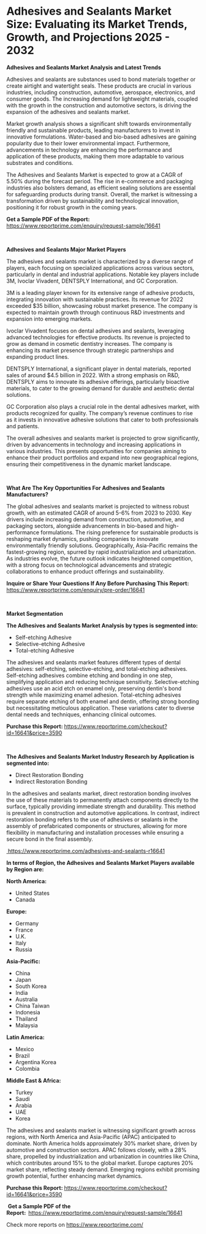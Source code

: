 <p><h1>Adhesives and Sealants Market Size: Evaluating its Market Trends, Growth, and Projections 2025 - 2032</h1></p><p><strong>Adhesives and Sealants Market Analysis and Latest Trends</strong></p>
<p><p>Adhesives and sealants are substances used to bond materials together or create airtight and watertight seals. These products are crucial in various industries, including construction, automotive, aerospace, electronics, and consumer goods. The increasing demand for lightweight materials, coupled with the growth in the construction and automotive sectors, is driving the expansion of the adhesives and sealants market.</p><p>Market growth analysis shows a significant shift towards environmentally friendly and sustainable products, leading manufacturers to invest in innovative formulations. Water-based and bio-based adhesives are gaining popularity due to their lower environmental impact. Furthermore, advancements in technology are enhancing the performance and application of these products, making them more adaptable to various substrates and conditions.</p><p>The Adhesives and Sealants Market is expected to grow at a CAGR of 5.50% during the forecast period. The rise in e-commerce and packaging industries also bolsters demand, as efficient sealing solutions are essential for safeguarding products during transit. Overall, the market is witnessing a transformation driven by sustainability and technological innovation, positioning it for robust growth in the coming years.</p></p>
<p><strong>Get a Sample PDF of the Report:&nbsp;</strong> <a href="https://www.reportprime.com/enquiry/request-sample/16641?utm_campaign=2230&utm_medium=2&utm_source=Github&utm_content=ia&utm_term=18032025&utm_id=adhesives-and-sealants">https://www.reportprime.com/enquiry/request-sample/16641</a></p>
<p>&nbsp;</p>
<p><strong>Adhesives and Sealants Major Market Players</strong></p>
<p><p>The adhesives and sealants market is characterized by a diverse range of players, each focusing on specialized applications across various sectors, particularly in dental and industrial applications. Notable key players include 3M, Ivoclar Vivadent, DENTSPLY International, and GC Corporation.</p><p>3M is a leading player known for its extensive range of adhesive products, integrating innovation with sustainable practices. Its revenue for 2022 exceeded $35 billion, showcasing robust market presence. The company is expected to maintain growth through continuous R&D investments and expansion into emerging markets.</p><p>Ivoclar Vivadent focuses on dental adhesives and sealants, leveraging advanced technologies for effective products. Its revenue is projected to grow as demand in cosmetic dentistry increases. The company is enhancing its market presence through strategic partnerships and expanding product lines.</p><p>DENTSPLY International, a significant player in dental materials, reported sales of around $4.5 billion in 2022. With a strong emphasis on R&D, DENTSPLY aims to innovate its adhesive offerings, particularly bioactive materials, to cater to the growing demand for durable and aesthetic dental solutions.</p><p>GC Corporation also plays a crucial role in the dental adhesives market, with products recognized for quality. The company’s revenue continues to rise as it invests in innovative adhesive solutions that cater to both professionals and patients.</p><p>The overall adhesives and sealants market is projected to grow significantly, driven by advancements in technology and increasing applications in various industries. This presents opportunities for companies aiming to enhance their product portfolios and expand into new geographical regions, ensuring their competitiveness in the dynamic market landscape.</p></p>
<p>&nbsp;</p>
<p><strong>What Are The Key Opportunities For Adhesives and Sealants Manufacturers?</strong></p>
<p><p>The global adhesives and sealants market is projected to witness robust growth, with an estimated CAGR of around 5-6% from 2023 to 2030. Key drivers include increasing demand from construction, automotive, and packaging sectors, alongside advancements in bio-based and high-performance formulations. The rising preference for sustainable products is reshaping market dynamics, pushing companies to innovate environmentally friendly solutions. Geographically, Asia-Pacific remains the fastest-growing region, spurred by rapid industrialization and urbanization. As industries evolve, the future outlook indicates heightened competition, with a strong focus on technological advancements and strategic collaborations to enhance product offerings and sustainability.</p></p>
<p><strong>Inquire or Share Your Questions If Any Before Purchasing This Report:</strong> <a href="https://www.reportprime.com/enquiry/pre-order/16641?utm_campaign=2230&utm_medium=2&utm_source=Github&utm_content=ia&utm_term=18032025&utm_id=adhesives-and-sealants">https://www.reportprime.com/enquiry/pre-order/16641</a></p>
<p>&nbsp;</p>
<p><strong>Market Segmentation</strong></p>
<p><strong>The Adhesives and Sealants Market Analysis by types is segmented into:</strong></p>
<p><ul><li>Self-etching Adhesive</li><li>Selective-etching Adhesive</li><li>Total-etching Adhesive</li></ul></p>
<p><p>The adhesives and sealants market features different types of dental adhesives: self-etching, selective-etching, and total-etching adhesives. Self-etching adhesives combine etching and bonding in one step, simplifying application and reducing technique sensitivity. Selective-etching adhesives use an acid etch on enamel only, preserving dentin's bond strength while maximizing enamel adhesion. Total-etching adhesives require separate etching of both enamel and dentin, offering strong bonding but necessitating meticulous application. These variations cater to diverse dental needs and techniques, enhancing clinical outcomes.</p></p>
<p><strong>Purchase this Report:&nbsp;</strong><a href="https://www.reportprime.com/checkout?id=16641&price=3590&utm_campaign=2230&utm_medium=2&utm_source=Github&utm_content=ia&utm_term=18032025&utm_id=adhesives-and-sealants">https://www.reportprime.com/checkout?id=16641&price=3590</a></p>
<p>&nbsp;</p>
<p><strong>The Adhesives and Sealants Market Industry Research by Application is segmented into:</strong></p>
<p><ul><li>Direct Restoration Bonding</li><li>Indirect Restoration Bonding</li></ul></p>
<p><p>In the adhesives and sealants market, direct restoration bonding involves the use of these materials to permanently attach components directly to the surface, typically providing immediate strength and durability. This method is prevalent in construction and automotive applications. In contrast, indirect restoration bonding refers to the use of adhesives or sealants in the assembly of prefabricated components or structures, allowing for more flexibility in manufacturing and installation processes while ensuring a secure bond in the final assembly.</p></p>
<p><a href="https://www.reportprime.com/adhesives-and-sealants-r16641?utm_campaign=2230&utm_medium=2&utm_source=Github&utm_content=ia&utm_term=18032025&utm_id=adhesives-and-sealants">&nbsp;https://www.reportprime.com/adhesives-and-sealants-r16641</a></p>
<p><strong>In terms of Region, the Adhesives and Sealants Market Players available by Region are:</strong></p>
<p>
    <p> <strong> North America: </strong>
        <ul>
            <li>United States</li>
            <li>Canada</li>
        </ul>
        </p> 
    <p> <strong> Europe: </strong>
        <ul>
            <li>Germany</li>
            <li>France</li>
            <li>U.K.</li>
            <li>Italy</li>
            <li>Russia</li>
        </ul>
        </p> 
    <p> <strong> Asia-Pacific: </strong>
        <ul>
            <li>China</li>
            <li>Japan</li>
            <li>South Korea</li>
            <li>India</li>
            <li>Australia</li>
            <li>China Taiwan</li>
            <li>Indonesia</li>
            <li>Thailand</li>
            <li>Malaysia</li>
        </ul>
        </p> 
    <p> <strong> Latin America: </strong>
        <ul>
            <li>Mexico</li>
            <li>Brazil</li>
            <li>Argentina Korea</li>
            <li>Colombia</li>
        </ul>
        </p> 
    <p> <strong> Middle East & Africa: </strong>
        <ul>
            <li>Turkey</li>
            <li>Saudi</li>
            <li>Arabia</li>
            <li>UAE</li>
            <li>Korea</li>
        </ul>
    </p>
    </p>
<p><p>The adhesives and sealants market is witnessing significant growth across regions, with North America and Asia-Pacific (APAC) anticipated to dominate. North America holds approximately 30% market share, driven by automotive and construction sectors. APAC follows closely, with a 28% share, propelled by industrialization and urbanization in countries like China, which contributes around 15% to the global market. Europe captures 20% market share, reflecting steady demand. Emerging regions exhibit promising growth potential, further enhancing market dynamics.</p></p>
<p><strong>Purchase this Report: </strong><a href="https://www.reportprime.com/checkout?id=16641&price=3590&utm_campaign=2230&utm_medium=2&utm_source=Github&utm_content=ia&utm_term=18032025&utm_id=adhesives-and-sealants">https://www.reportprime.com/checkout?id=16641&price=3590</a></p>
<p>&nbsp;<strong>Get a Sample PDF of the Report:&nbsp;&nbsp;</strong><a href="https://www.reportprime.com/enquiry/request-sample/16641?utm_campaign=2230&utm_medium=2&utm_source=Github&utm_content=ia&utm_term=18032025&utm_id=adhesives-and-sealants">https://www.reportprime.com/enquiry/request-sample/16641</a></p>
<p><strong></strong></p>
<p>Check more reports on <a href="https://www.reportprime.com/?utm_campaign=2230&utm_medium=2&utm_source=Github&utm_content=ia&utm_term=18032025&utm_id=adhesives-and-sealants">https://www.reportprime.com/</a></p>